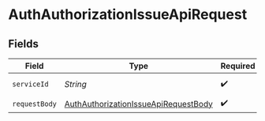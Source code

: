 # AuthAuthorizationIssueApiRequest


## Fields

| Field                                                                                                   | Type                                                                                                    | Required                                                                                                | Description                                                                                             |
| ------------------------------------------------------------------------------------------------------- | ------------------------------------------------------------------------------------------------------- | ------------------------------------------------------------------------------------------------------- | ------------------------------------------------------------------------------------------------------- |
| `serviceId`                                                                                             | *String*                                                                                                | :heavy_check_mark:                                                                                      | A service ID.                                                                                           |
| `requestBody`                                                                                           | [AuthAuthorizationIssueApiRequestBody](../../models/operations/AuthAuthorizationIssueApiRequestBody.md) | :heavy_check_mark:                                                                                      | N/A                                                                                                     |